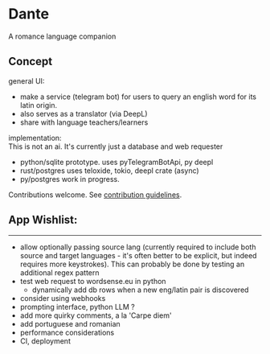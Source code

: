# Dante
A romance language companion

## Concept  
general UI: 
- make a service (telegram bot) for users to query an english word for its latin origin. 
- also serves as a translator (via DeepL)
- share with language teachers/learners  

implementation:  
This is not an ai. It's currently just a database and web requester
- python/sqlite prototype. uses pyTelegramBotApi, py deepl
- rust/postgres uses teloxide, tokio, deepl crate (async)
- py/postgres work in progress.

Contributions welcome. See [contribution guidelines](/contributing.md).

## App Wishlist:
-------
- allow optionally passing source lang (currently required to include both source and target languages - it's often better to be explicit, but indeed requires more keystrokes). This can probably be done by testing an additional regex pattern
- test web request to wordsense.eu in python
    - dynamically add db rows when a new eng/latin pair is discovered
- consider using webhooks
- prompting interface, python LLM ?
- add more quirky comments, a la 'Carpe diem'
- add portuguese and romanian
- performance considerations
- CI, deployment
